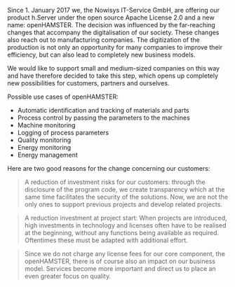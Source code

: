 Since 1. January 2017 we, the Nowisys IT-Service GmbH, are offering our product h.Server under the open source Apache License 2.0 and a new name: openHAMSTER. The decision was influenced by the far-reaching changes that accompany the digitalisation of our society. These changes also reach out to manufacturing companies. The digitization of the production is not only an opportunity for many companies to improve their efficiency, but can also lead to completely new business models.

We would like to support small and medium-sized companies on this way and have therefore decided to take this step, which opens up completely new possibilities for customers, partners and ourselves.

Possible use cases of openHAMSTER:
- Automatic identification and tracking of materials and parts
- Process control by passing the parameters to the machines
- Machine monitoring
- Logging of process parameters
- Quality monitoring
- Energy monitoring
- Energy management

Here are two good reasons for the change concerning our customers:

> A reduction of investment risks for our customers: through the disclosure of the program code, we create transparency which at the same time facilitates the security of the solutions. Now, we are not the only ones to support previous projects and develop related projects.

> A reduction investment at project start: When projects are introduced, high investments in technology and licenses often have to be realised at the beginning, without any functions being available as required. Oftentimes these must be adapted with additional effort.

> Since we do not charge any license fees for our core component, the openHAMSTER, there is of course also an impact on our business model. Services become more important and direct us to place an even greater focus on quality.
